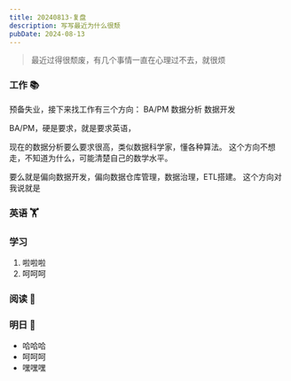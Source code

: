 ```yaml
---
title: 20240813-复盘
description: 写写最近为什么很颓
pubDate: 2024-08-13
---
```


> 最近过得很颓废，有几个事情一直在心理过不去，就很烦

### 工作 📚

预备失业，接下来找工作有三个方向：
BA/PM
数据分析
数据开发

BA/PM，硬是要求，就是要求英语，

现在的数据分析要么要求很高，类似数据科学家，懂各种算法。
这个方向不想走，不知道为什么，可能清楚自己的数学水平。

要么就是偏向数据开发，偏向数据仓库管理，数据治理，ETL搭建。
这个方向对我说就是

### 英语 🏋️‍

### 学习

1. 啦啦啦
2. 呵呵呵

### 阅读 🤔

### 明日 📃

- 哈哈哈
- 呵呵呵
- 嘿嘿嘿
